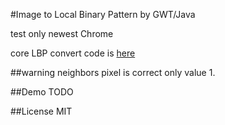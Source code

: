 #Image to Local Binary Pattern by GWT/Java

test only newest Chrome

core LBP convert code is <a href="https://github.com/akjava/akjava_gwtlib/blob/master/src/com/akjava/gwt/lib/client/experimental/lbp/SimpleLBP.java">here</a>

##warning
neighbors pixel is  correct only value 1. 

##Demo
TODO

##License
MIT